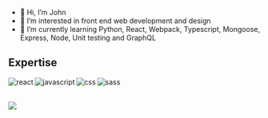 - 👋 Hi, I’m John
- 👀 I’m interested in front end web development and design
- 🌱 I’m currently learning Python, React, Webpack, Typescript, Mongoose, Express, Node, Unit testing and GraphQL

## Expertise
<img align="left" alt="react" src="https://img.shields.io/badge/react%20-%2320232a.svg?&style=for-the-badge&logo=react&logoColor=%2361DAFB" />
<img align="left" alt="javascript" src="https://img.shields.io/badge/-Javascript-purple?style=for-the-badge&logo=javascript" />
<img align="left" alt="css" src="https://img.shields.io/badge/-Css-blue?style=for-the-badge&logo=css" />
<img align="left" alt="sass" src="https://img.shields.io/badge/-Sass-pink?style=for-the-badge&logo=sass" />

<br>
<br>

![](https://visitor-badge.laobi.icu/badge?page_id=Kijimai.Kijimai)

